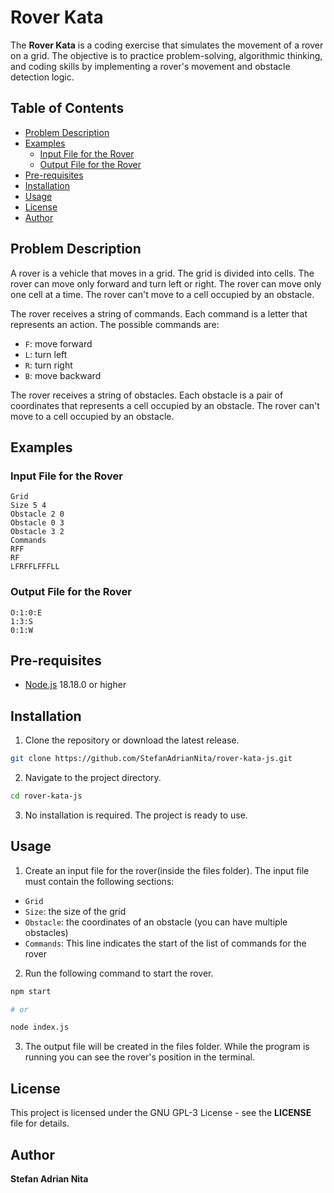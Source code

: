 # Rover Kata

The **Rover Kata** is a coding exercise that simulates the movement of a rover on a grid. The objective is to practice problem-solving, algorithmic thinking, and coding skills by implementing a rover's movement and obstacle detection logic.

## Table of Contents

- [Problem Description](#problem-description)
- [Examples](#examples)
  - [Input File for the Rover](#input-file-for-the-rover)
  - [Output File for the Rover](#output-file-for-the-rover)
- [Pre-requisites](#pre-requisites)
- [Installation](#installation)
- [Usage](#usage)
- [License](#license)
- [Author](#author)

## Problem Description

A rover is a vehicle that moves in a grid. The grid is divided into cells. The rover can move only forward and turn left or right. The rover can move only one cell at a time. The rover can't move to a cell occupied by an obstacle.

The rover receives a string of commands. Each command is a letter that represents an action. The possible commands are:

- `F`: move forward
- `L`: turn left
- `R`: turn right
- `B`: move backward

The rover receives a string of obstacles. Each obstacle is a pair of coordinates that represents a cell occupied by an obstacle. The rover can't move to a cell occupied by an obstacle.

## Examples

### Input File for the Rover

    Grid
    Size 5 4
    Obstacle 2 0
    Obstacle 0 3
    Obstacle 3 2
    Commands
    RFF
    RF
    LFRFFLFFFLL

### Output File for the Rover

    O:1:0:E
    1:3:S
    0:1:W

## Pre-requisites

- [Node.js](https://nodejs.org/en/) 18.18.0 or higher

## Installation

1. Clone the repository or download the latest release.

```bash
git clone https://github.com/StefanAdrianNita/rover-kata-js.git
```

2. Navigate to the project directory.

```bash
cd rover-kata-js
```

3. No installation is required. The project is ready to use.

## Usage

1. Create an input file for the rover(inside the files folder). The input file must contain the following sections:

- `Grid`
- `Size`: the size of the grid
- `Obstacle`: the coordinates of an obstacle (you can have multiple obstacles)
- `Commands`: This line indicates the start of the list of commands for the rover

2. Run the following command to start the rover.

```bash
npm start

# or

node index.js
```

3. The output file will be created in the files folder. While the program is running you can see the rover's position in the terminal.

## License

This project is licensed under the GNU GPL-3 License - see the **LICENSE** file for details.

## Author

**Stefan Adrian Nita**
